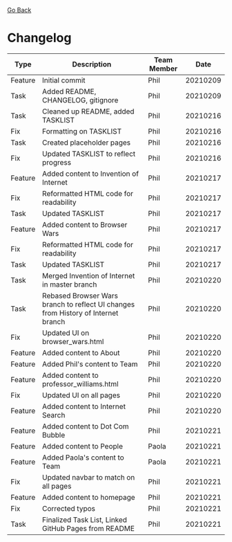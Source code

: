 [Go Back](README.md)

# Changelog

**Type** | **Description** | **Team Member** | **Date**
------ | ------ | ------ | ------
Feature | Initial commit | Phil | 20210209
Task | Added README, CHANGELOG, gitignore | Phil | 20210209
Task | Cleaned up README, added TASKLIST | Phil | 20210216
Fix | Formatting on TASKLIST | Phil | 20210216
Task | Created placeholder pages | Phil | 20210216
Fix | Updated TASKLIST to reflect progress | Phil | 20210216
Feature | Added content to Invention of Internet | Phil | 20210217
Fix | Reformatted HTML code for readability | Phil | 20210217
Task | Updated TASKLIST | Phil | 20210217
Feature | Added content to Browser Wars | Phil | 20210217
Fix | Reformatted HTML code for readability | Phil | 20210217
Task | Updated TASKLIST | Phil | 20210217
Task | Merged Invention of Internet in master branch | Phil | 20210220 
Task | Rebased Browser Wars branch to reflect UI changes from History of Internet branch | Phil | 20210220
Fix | Updated UI on browser_wars.html | Phil | 20210220
Feature | Added content to About | Phil | 20210220
Feature | Added Phil's content to Team | Phil | 20210220
Feature | Added content to professor_williams.html | Phil | 20210220
Fix | Updated UI on all pages | Phil | 20210220
Feature | Added content to Internet Search | Phil | 20210220
Feature | Added content to Dot Com Bubble | Phil | 20210221
Feature | Added content to People | Paola | 20210221
Feature | Added Paola's content to Team | Paola | 20210221
Fix | Updated navbar to match on all pages | Phil | 20210221
Feature | Added content to homepage | Phil | 20210221
Fix | Corrected typos | Phil | 20210221
Task | Finalized Task List, Linked GitHub Pages from README | Phil | 20210221 